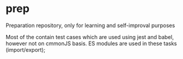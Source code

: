 # prep
Preparation repository, only for learning and self-improval purposes

Most of the contain test cases which are used using jest and babel, however not on cmmonJS basis.
ES modules are used in these tasks (import/export);